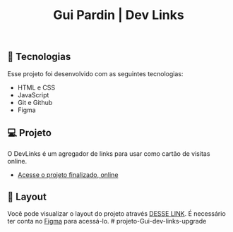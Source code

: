 <h1 align="center"> Gui Pardin | Dev Links </h1>
<br>

## 🚀 Tecnologias

Esse projeto foi desenvolvido com as seguintes tecnologias:

- HTML e CSS
- JavaScript
- Git e Github
- Figma

## 💻 Projeto

O DevLinks é um agregador de links para usar como cartão de visitas online.

- [Acesse o projeto finalizado, online](https://guipardindev.github.io/academia-Treine.me/)

## 🔖 Layout
Você pode visualizar o layout do projeto através [DESSE LINK](https://www.figma.com/file/Np5eGIt8KloU95OqXp7nn5/Explorer-Projeto-02-Copy?fuid=1325863818905926832). É necessário ter conta no [Figma](https://figma.com) para acessá-lo. # projeto-Gui-dev-links-upgrade
